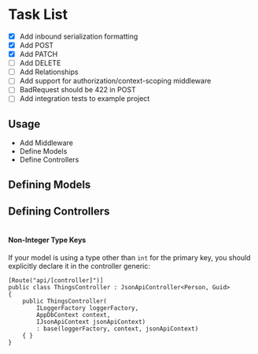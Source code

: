 # Task List 

- [x] Add inbound serialization formatting
- [x] Add POST
- [x] Add PATCH
- [ ] Add DELETE
- [ ] Add Relationships
- [ ] Add support for authorization/context-scoping middleware
- [ ] BadRequest should be 422 in POST
- [ ] Add integration tests to example project

## Usage

- Add Middleware
- Define Models
- Define Controllers

## Defining Models

## Defining Controllers

```
```

#### Non-Integer Type Keys

If your model is using a type other than `int` for the primary key,
you should explicitly declare it in the controller generic:

```
[Route("api/[controller]")]
public class ThingsController : JsonApiController<Person, Guid>
{
    public ThingsController(
        ILoggerFactory loggerFactory,
        AppDbContext context, 
        IJsonApiContext jsonApiContext) 
        : base(loggerFactory, context, jsonApiContext)
    { }
}
```